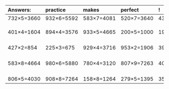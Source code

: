 | Answers: | practice | makes | perfect | ! |
| :--- | :--- | :--- | :--- | :--- |
| 732×5=3660 | 932×6=5592 | 583×7=4081 | 520×7=3640 | 433×7=3031 | 
|   |   |   |   |   | 
|   |   |   |   |   | 
|   |   |   |   |   | 
| 401×4=1604 | 894×4=3576 | 933×5=4665 | 200×5=1000 | 196×4=784 | 
|   |   |   |   |   | 
|   |   |   |   |   | 
|   |   |   |   |   | 
|   |   |   |   |   | 
| 427×2=854 | 225×3=675 | 929×4=3716 | 953×2=1906 | 391×5=1955 | 
|   |   |   |   |   | 
|   |   |   |   |   | 
|   |   |   |   |   | 
|   |   |   |   |   | 
| 583×8=4664 | 980×6=5880 | 780×4=3120 | 807×9=7263 | 401×9=3609 | 
|   |   |   |   |   | 
|   |   |   |   |   | 
|   |   |   |   |   | 
|   |   |   |   |   | 
| 806×5=4030 | 908×8=7264 | 158×8=1264 | 279×5=1395 | 350×6=2100 | 
